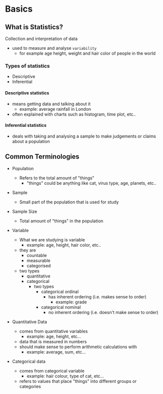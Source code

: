 # Basics

## What is Statistics?

Collection and interpretation of data

* used to measure and analyse `variability`
  * for example age height, weight and hair color of people in the world

### Types of statistics

* Descriptive
* Inferential

#### Descriptive statistics

* means getting data and talking about it
  * example: average rainfall in London
* often explained with charts such as histogram, time plot, etc..

#### Inferential statistics

* deals with taking and analysing a sample to make judgements or claims about a population

## Common Terminologies

* Population
  * Refers to the total amount of "things"
    * "things" could be anything like cat, virus type, age, planets, etc..

* Sample
  * Small part of the population that is used for study

* Sample Size
  * Total amount of "things" in the population

* Variable
  * What we are studying is variable
    * example: age, height, hair color, etc..
  * they are
    * countable
    * measurable
    * categorised
  * two types
    * quantitative
    * categorical
      * two types
        * categorical ordinal
          * has inherent ordering (i.e. makes sense to order)
            * example: grade
        * categorical nominal
          * no inherent ordering (i.e. doesn't make sense to order)

* Quantitative Data
  * comes from quantitative variables
    * example: age, height, etc...
  * data that is measured in numbers
  * should make sense to perform arithmetic calculations with
    * example: average, sum, etc...

* Categorical data
  * comes from categorical variable
    * example: hair colour, type of cat, etc...
  * refers to values that place "things" into different groups or categories
